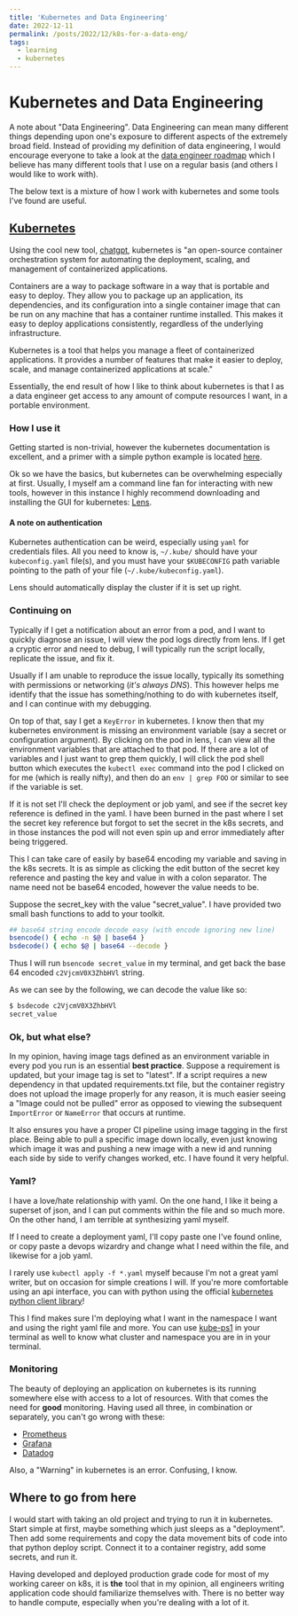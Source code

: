 ```yaml
---
title: 'Kubernetes and Data Engineering'
date: 2022-12-11
permalink: /posts/2022/12/k8s-for-a-data-eng/
tags:
  - learning
  - kubernetes
---
```


# Kubernetes and Data Engineering

A note about "Data Engineering". Data Engineering can mean many different things depending upon one's exposure to different aspects of the extremely broad field. Instead of providing my definition of data engineering, I would encourage everyone to take a look at the [data engineer roadmap](https://github.com/datastacktv/data-engineer-roadmap) which I believe has many different tools that I use on a regular basis (and others I would like to work with).

The below text is a mixture of how I work with kubernetes and some tools I've found are useful.


## [Kubernetes](https://kubernetes.io/)

Using the cool new tool, [chatgpt](chat.openai.com/chat), kubernetes is "an open-source container orchestration system for automating the deployment, scaling, and management of containerized applications. 

Containers are a way to package software in a way that is portable and easy to deploy. They allow you to package up an application, its dependencies, and its configuration into a single container image that can be run on any machine that has a container runtime installed. This makes it easy to deploy applications consistently, regardless of the underlying infrastructure.

Kubernetes is a tool that helps you manage a fleet of containerized applications. It provides a number of features that make it easier to deploy, scale, and manage containerized applications at scale."

Essentially, the end result of how I like to think about kubernetes is that I as a data engineer get access to any amount of compute resources I want, in a portable environment.

### How I use it

Getting started is non-trivial, however the kubernetes documentation is excellent, and a primer with a simple python example is located [here](https://kubernetes.io/blog/2019/07/23/get-started-with-kubernetes-using-python/). 

Ok so we have the basics, but kubernetes can be overwhelming especially at first. Usually, I myself am a command line fan for interacting with new tools, however in this instance I highly recommend downloading and installing the GUI for kubernetes: [Lens](https://k8slens.dev/).

#### A note on authentication

Kubernetes authentication can be weird, especially using `yaml` for credentials files. All you need to know is, `~/.kube/` should have your `kubeconfig.yaml` file(s), and you must have your `$KUBECONFIG` path variable pointing to the path of your file (`~/.kube/kubeconfig.yaml`).

Lens should automatically display the cluster if it is set up right.

### Continuing on

Typically if I get a notification about an error from a pod, and I want to quickly diagnose an issue, I will view the pod logs directly from lens. If I get a cryptic error and need to debug, I will typically run the script locally, replicate the issue, and fix it. 

Usually if I am unable to reproduce the issue locally, typically its something with permissions or networking (*it's always DNS*). This however helps me identify that the issue has something/nothing to do with kubernetes itself, and I can continue with my debugging.

On top of that, say I get a `KeyError` in kubernetes. I know then that my kubernetes environment is missing an environment variable (say a secret or configuration argument). By clicking on the pod in lens, I can view all the environment variables that are attached to that pod. If there are a lot of variables and I just want to grep them quickly, I will click the pod shell button which executes the `kubectl exec` command into the pod I clicked on for me (which is really nifty), and then do an `env | grep FOO` or similar to see if the variable is set. 

If it is not set I'll check the deployment or job yaml, and see if the secret key reference is defined in the yaml. I have been burned in the past where I set the secret key reference but forgot to set the secret in the k8s secrets, and in those instances the pod will not even spin up and error immediately after being triggered.

This I can take care of easily by base64 encoding my variable and saving in the k8s secrets. It is as simple as clicking the edit button of the secret key reference and pasting the key and value in with a colon separator. The name need not be base64 encoded, however the value needs to be.

Suppose the secret_key with the value "secret_value". I have provided two small bash functions to add to your toolkit. 

```bash
## base64 string encode decode easy (with encode ignoring new line)
bsencode() { echo -n $@ | base64 }
bsdecode() { echo $@ | base64 --decode }
```

Thus I will run `bsencode secret_value` in my terminal, and get back the base 64 encoded `c2VjcmV0X3ZhbHVl` string. 

As we can see by the following, we can decode the value like so:

```bash
$ bsdecode c2VjcmV0X3ZhbHVl
secret_value
```

### Ok, but what else?

In my opinion, having image tags defined as an environment variable in every pod you run is an essential **best practice**. Suppose a requirement is updated, but your image tag is set to "latest". If a script requires a new dependency in that updated requirements.txt file, but the container registry does not upload the image properly for any reason, it is much easier seeing a "Image could not be pulled" error as opposed to viewing the subsequent `ImportError` or `NameError` that occurs at runtime. 

It also ensures you have a proper CI pipeline using image tagging in the first place. Being able to pull a specific image down locally, even just knowing which image it was and pushing a new image with a new id and running each side by side to verify changes worked, etc. I have found it very helpful.


### Yaml?

I have a love/hate relationship with yaml. On the one hand, I like it being a superset of json, and I can put comments within the file and so much more. On the other hand, I am terrible at synthesizing yaml myself. 

If I need to create a deployment yaml, I'll copy paste one I've found online, or copy paste a devops wizardry and change what I need within the file, and likewise for a job yaml.

I rarely use `kubectl apply -f *.yaml` myself because I'm not a great yaml writer, but on occasion for simple creations I will. If you're more comfortable using an api interface, you can with python using the official [kubernetes python client library](https://github.com/kubernetes-client/python)! 

This I find makes sure I'm deploying what I want in the namespace I want and using the right yaml file and more. You can use [kube-ps1](https://github.com/jonmosco/kube-ps1) in your terminal as well to know what cluster and namespace you are in in your terminal.

### Monitoring

The beauty of deploying an application on kubernetes is its running somewhere else with access to a lot of resources. With that comes the need for **good** monitoring. Having used all three, in combination or separately, you can't go wrong with these:

- [Prometheus](https://prometheus.io/)
- [Grafana](https://grafana.com/)
- [Datadog](https://www.datadoghq.com/)


Also, a "Warning" in kubernetes is an error. Confusing, I know.


## Where to go from here

I would start with taking an old project and trying to run it in kubernetes. Start simple at first, maybe something which just sleeps as a "deployment". Then add some requirements and copy the data movement bits of code into that python deploy script. Connect it to a container registry, add some secrets, and run it.

Having developed and deployed production grade code for most of my working career on k8s, it is **the** tool that in my opinion, all engineers writing application code should familiarize themselves with. There is no better way to handle compute, especially when you're dealing with a lot of it.
